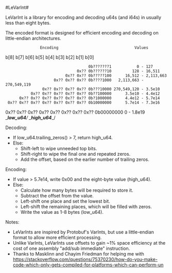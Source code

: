 #LeVarInt#

LeVarInt is a library for encoding and decoding u64s (and i64s) in usually less than eight bytes.

The encoded format is designed for efficient encoding and decoding on little-endian architectures.

                   Encoding                                 Values

b[8] b[7] b[6] b[5] b[4] b[3] b[2] b[1]    b[0]  

                                        0b???????1           0 - 127
                                   0x?? 0b??????10         128 - 16,511
                              0x?? 0x?? 0b?????100      16,512 - 2,113,663
                         0x?? 0x?? 0x?? 0b????1000   2,113,663 - 270,549,119
                    0x?? 0x?? 0x?? 0x?? 0b???10000 270,549,120 - 3.5e10
               0x?? 0x?? 0x?? 0x?? 0x?? 0b??100000      3.5e10 - 4.4e12
          0x?? 0x?? 0x?? 0x?? 0x?? 0x?? 0b?1000000      4.4e12 - 5.7e14
     0x?? 0x?? 0x?? 0x?? 0x?? 0x?? 0x?? 0b10000000      5.7e14 - 7.3e16
0x?? 0x?? 0x?? 0x?? 0x?? 0x?? 0x?? 0x?? 0b00000000           0 - 1.8e19
     \___________________low_u64_________________/
\______________high_u64_______________/


Decoding:
- If low_u64.trailing_zeros() > 7, return high_u64.
- Else:
  - Shift-left to wipe unneeded top bits.
  - Shift-right to wipe the final one and repeated zeros.
  - Add the offset, based on the earlier number of trailing zeros.

Encoding:
- If value > 5.7e14, write 0x00 and the eight-byte value (high_u64).
- Else:
  - Calculate how many bytes will be required to store it.
  - Subtract the offset from the value.
  - Left-shift one place and set the lowest bit.
  - Left-shift the remaining places, which will be filled with zeros.
  - Write the value as 1-8 bytes (low_u64).

Notes:
- LeVarInts are inspired by Protobuf's VarInts, but use a little-endian format to allow more efficient processing.
- Unlike VarInts, LeVarInts use offsets to gain ~1% space efficiency at the cost of one assembly "add/sub  immediate" instruction.
- Thanks to Masklinn and Chayim Friedman for helping me with https://stackoverflow.com/questions/75370230/how-do-you-make-code-which-only-gets-compiled-for-platforms-which-can-perform-un
